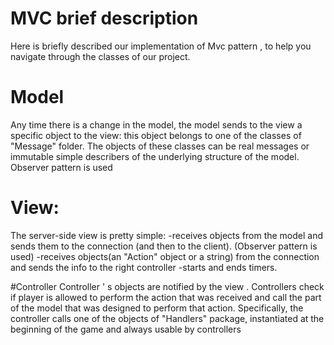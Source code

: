 # MVC brief description 

Here is briefly described our implementation of Mvc pattern , to help you navigate through the classes of our project.  


# Model
Any time there is a change in the model, the model sends to the view a specific object to the view: 
this object belongs to one of the classes of "Message" folder. 
The objects of these classes can be real messages or immutable simple describers of the underlying structure of the model.
Observer pattern is used


# View:
The server-side view is pretty simple:
-receives objects from the model and sends them to the connection (and then to the client). (Observer pattern is used)
-receives objects(an "Action" object or a string) from the connection and sends the info to the right controller
-starts and ends timers.

#Controller
Controller ' s objects are notified by the view . Controllers check if player is allowed to perform the action that was received
and call the part of the model that was designed to perform that action. 
Specifically, the controller calls one of the objects of "Handlers" package,  instantiated at the beginning of the game and always usable by controllers 
